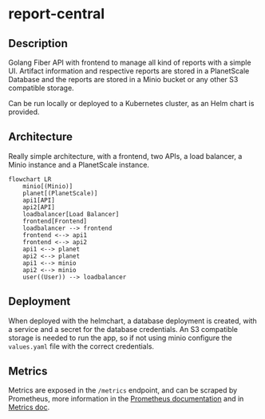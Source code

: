# report-central

## Description

Golang Fiber API with frontend to manage all kind of reports with a simple UI.
Artifact information and respective reports are stored in a PlanetScale Database and the reports are stored in a Minio bucket or any other S3 compatible storage.

Can be run locally or deployed to a Kubernetes cluster, as an Helm chart is provided.

## Architecture
Really simple architecture, with a frontend, two APIs, a load balancer, a Minio instance and a PlanetScale instance.

```mermaid
flowchart LR
    minio[(Minio)]
    planet[(PlanetScale)]
    api1[API]
    api2[API]
    loadbalancer[Load Balancer]
    frontend[Frontend]
    loadbalancer --> frontend
    frontend <--> api1
    frontend <--> api2
    api1 <--> planet
    api2 <--> planet
    api1 <--> minio
    api2 <--> minio
    user((User)) --> loadbalancer
```

## Deployment

When deployed with the helmchart, a database deployment is created, with a service and a secret for the database credentials.
An S3 compatible storage is needed to run the app, so if not using minio configure the `values.yaml` file with the correct credentials.

## Metrics

Metrics are exposed in the `/metrics` endpoint, and can be scraped by Prometheus, more information in the [Prometheus documentation](https://prometheus.io/docs/prometheus/latest/getting_started/) and in [Metrics doc](./docs/metrics.md).
